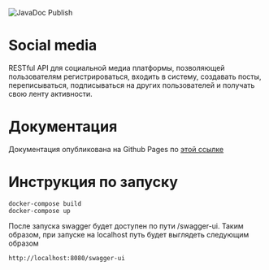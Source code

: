 ![JavaDoc Publish](https://github.com/Arkirka/social-media/actions/workflows/javadoc.yml/badge.svg)
# Social media
RESTful API для социальной медиа платформы,
позволяющей пользователям регистрироваться, входить в систему, создавать
посты, переписываться, подписываться на других пользователей и получать
свою ленту активности.
# Документация
Документация опубликована на Github Pages по [этой ссылке](https://arkirka.github.io/social-media/)
# Инструкция по запуску
```
docker-compose build
docker-compose up
```
После запуска swagger будет доступен по пути /swagger-ui. Таким образом, при запуске на localhost путь будет выглядеть следующим образом 
```
http://localhost:8080/swagger-ui
```
